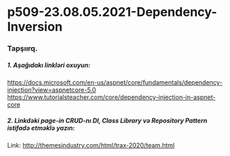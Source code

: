 # p509-23.08.05.2021-Dependency-Inversion



### Tapşıırq.


##### 1. Aşağıdakı linkləri oxuyun:
https://docs.microsoft.com/en-us/aspnet/core/fundamentals/dependency-injection?view=aspnetcore-5.0<br />
https://www.tutorialsteacher.com/core/dependency-injection-in-aspnet-core<br />


##### 2. Linkdəki page-in CRUD-nı DI, Class Library və Repository Pattern istifadə etməklə yazın:<br />
Link: http://themesindustry.com/html/trax-2020/team.html
